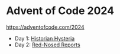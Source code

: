 # Advent of Code 2024

https://adventofcode.com/2024

- Day 1: [Historian Hysteria](src/main/java/science/changliu/Day01.java)
- Day 2: [Red-Nosed Reports](src/main/java/science/changliu/Day02.java)